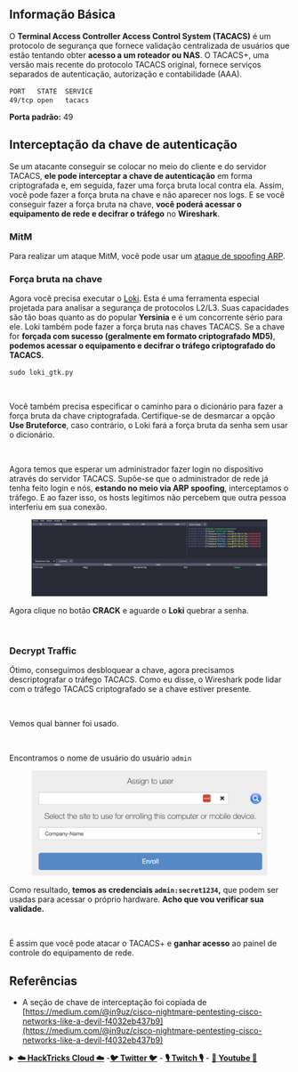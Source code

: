 ## Informação Básica

O **Terminal Access Controller Access Control System (TACACS)** é um protocolo de segurança que fornece validação centralizada de usuários que estão tentando obter **acesso a um roteador ou NAS**. O TACACS+, uma versão mais recente do protocolo TACACS original, fornece serviços separados de autenticação, autorização e contabilidade (AAA).
```
PORT   STATE  SERVICE
49/tcp open   tacacs
```
**Porta padrão:** 49

## Interceptação da chave de autenticação

Se um atacante conseguir se colocar no meio do cliente e do servidor TACACS, **ele pode interceptar a chave de autenticação** em forma criptografada e, em seguida, fazer uma força bruta local contra ela. Assim, você pode fazer a força bruta na chave e não aparecer nos logs. E se você conseguir fazer a força bruta na chave, **você poderá acessar o equipamento de rede e decifrar o tráfego** no **Wireshark**.

### MitM

Para realizar um ataque MitM, você pode usar um [ataque de spoofing ARP](../generic-methodologies-and-resources/pentesting-network/#arp-spoofing).

### Força bruta na chave

Agora você precisa executar o [Loki](https://c0decafe.de/svn/codename\_loki/trunk/). Esta é uma ferramenta especial projetada para analisar a segurança de protocolos L2/L3. Suas capacidades são tão boas quanto as do popular **Yersinia** e é um concorrente sério para ele. Loki também pode fazer a força bruta nas chaves TACACS. Se a chave for **forçada com sucesso (geralmente em formato criptografado MD5)**, **podemos acessar o equipamento e decifrar o tráfego criptografado do TACACS.**
```
sudo loki_gtk.py
```
<figure><img src="../.gitbook/assets/image (31) (2).png" alt=""><figcaption></figcaption></figure>

Você também precisa especificar o caminho para o dicionário para fazer a força bruta da chave criptografada. Certifique-se de desmarcar a opção **Use Bruteforce**, caso contrário, o Loki fará a força bruta da senha sem usar o dicionário.

<figure><img src="../.gitbook/assets/image (11) (2).png" alt=""><figcaption></figcaption></figure>

Agora temos que esperar um administrador fazer login no dispositivo através do servidor TACACS. Supõe-se que o administrador de rede já tenha feito login e nós, **estando no meio via ARP spoofing**, interceptamos o tráfego. E ao fazer isso, os hosts legítimos não percebem que outra pessoa interferiu em sua conexão.

<figure><img src="../.gitbook/assets/image (8) (2).png" alt=""><figcaption></figcaption></figure>

Agora clique no botão **CRACK** e aguarde o **Loki** quebrar a senha.

<figure><img src="../.gitbook/assets/image (17) (2).png" alt=""><figcaption></figcaption></figure>

### Decrypt Traffic

Ótimo, conseguimos desbloquear a chave, agora precisamos descriptografar o tráfego TACACS. Como eu disse, o Wireshark pode lidar com o tráfego TACACS criptografado se a chave estiver presente.

<figure><img src="../.gitbook/assets/image (28) (1).png" alt=""><figcaption></figcaption></figure>

Vemos qual banner foi usado.

<figure><img src="../.gitbook/assets/image (24) (1) (2).png" alt=""><figcaption></figcaption></figure>

Encontramos o nome de usuário do usuário `admin`

<figure><img src="../.gitbook/assets/image (7) (1) (1).png" alt=""><figcaption></figcaption></figure>

Como resultado, **temos as credenciais `admin:secret1234`,** que podem ser usadas para acessar o próprio hardware. **Acho que vou verificar sua validade.**

<figure><img src="../.gitbook/assets/image (19) (2).png" alt=""><figcaption></figcaption></figure>

É assim que você pode atacar o TACACS+ e **ganhar acesso** ao painel de controle do equipamento de rede.

## Referências

* A seção de chave de interceptação foi copiada de [https://medium.com/@in9uz/cisco-nightmare-pentesting-cisco-networks-like-a-devil-f4032eb437b9](https://medium.com/@in9uz/cisco-nightmare-pentesting-cisco-networks-like-a-devil-f4032eb437b9)

<details>

<summary><a href="https://cloud.hacktricks.xyz/pentesting-cloud/pentesting-cloud-methodology"><strong>☁️ HackTricks Cloud ☁️</strong></a> -<a href="https://twitter.com/hacktricks_live"><strong>🐦 Twitter 🐦</strong></a> - <a href="https://www.twitch.tv/hacktricks_live/schedule"><strong>🎙️ Twitch 🎙️</strong></a> - <a href="https://www.youtube.com/@hacktricks_LIVE"><strong>🎥 Youtube 🎥</strong></a></summary>

* Você trabalha em uma **empresa de segurança cibernética**? Você quer ver sua **empresa anunciada no HackTricks**? ou você quer ter acesso à **última versão do PEASS ou baixar o HackTricks em PDF**? Verifique os [**PLANOS DE ASSINATURA**](https://github.com/sponsors/carlospolop)!
* Descubra [**A Família PEASS**](https://opensea.io/collection/the-peass-family), nossa coleção exclusiva de [**NFTs**](https://opensea.io/collection/the-peass-family)
* Adquira o [**swag oficial do PEASS & HackTricks**](https://peass.creator-spring.com)
* **Junte-se ao** [**💬**](https://emojipedia.org/speech-balloon/) [**grupo Discord**](https://discord.gg/hRep4RUj7f) ou ao [**grupo telegram**](https://t.me/peass) ou **siga-me** no **Twitter** [**🐦**](https://github.com/carlospolop/hacktricks/tree/7af18b62b3bdc423e11444677a6a73d4043511e9/\[https:/emojipedia.org/bird/README.md)[**@carlospolopm**](https://twitter.com/hacktricks_live)**.**
* **Compartilhe suas técnicas de hacking enviando PRs para o** [**repositório hacktricks**](https://github.com/carlospolop/hacktricks) **e** [**hacktricks-cloud repo**](https://github.com/carlospolop/hacktricks-cloud).

</details>
